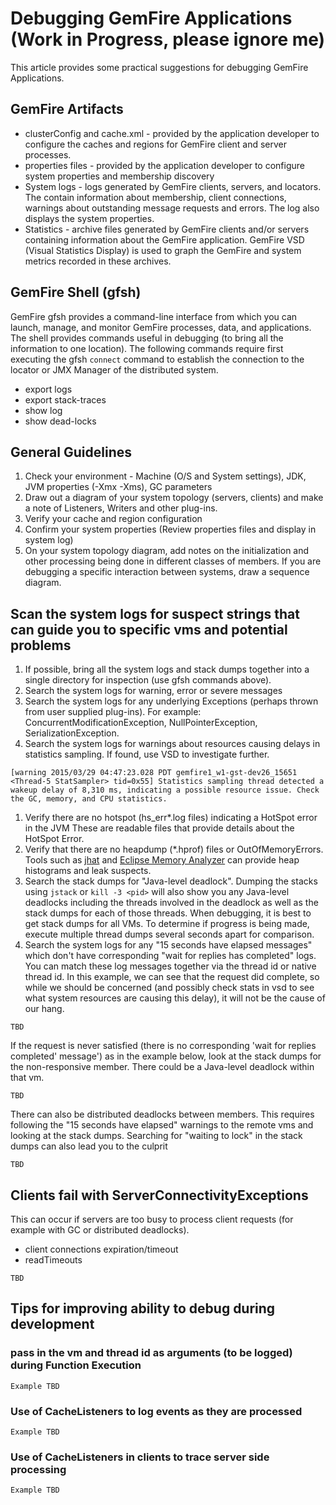 # Debugging GemFire Applications (Work in Progress, please ignore me)

This article provides some practical suggestions for debugging GemFire Applications.

## GemFire Artifacts
* clusterConfig and cache.xml - provided by the application developer to configure the caches and regions for GemFire client and server processes.
* properties files - provided by the application developer to configure system properties and membership discovery
* System logs - logs generated by GemFire clients, servers, and locators. The contain information about membership, client connections, warnings about outstanding message requests and errors.  The log also displays the system properties.
* Statistics - archive files generated by GemFire clients and/or servers containing information about the GemFire application. GemFire VSD (Visual Statistics Display) is used to graph the GemFire and system metrics recorded in these archives. 

## GemFire Shell (gfsh)
GemFire gfsh provides a command-line interface from which you can launch, manage, and monitor GemFire processes, data, and applications.  The shell provides commands useful in debugging (to bring all the information to one location).  The following commands require first executing the gfsh ```connect``` command to establish the connection to the locator or JMX Manager of the distributed system.
* export logs
* export stack-traces
* show log
* show dead-locks

## General Guidelines
1. Check your environment - Machine (O/S and System settings), JDK, JVM properties (-Xmx -Xms), GC parameters
1. Draw out a diagram of your system topology (servers, clients) and make a note of Listeners, Writers and other plug-ins.  
1. Verify your cache and region configuration
1. Confirm your system properties (Review properties files and display in system log)
1. On your system topology diagram, add notes on the initialization and other processing being done in different classes of members.  If you are debugging a specific interaction between systems, draw a sequence diagram.

## Scan the system logs for suspect strings that can guide you to specific vms and potential problems
1. If possible, bring all the system logs and stack dumps together into a single directory for inspection (use gfsh commands above).
1. Search the system logs for warning, error or severe messages
1. Search the system logs for any underlying Exceptions (perhaps thrown from user supplied plug-ins).  For example: ConcurrentModificationException, NullPointerException, SerializationException.
1. Search the system logs for warnings about resources causing delays in statistics sampling.  If found, use VSD to investigate further.
```
[warning 2015/03/29 04:47:23.028 PDT gemfire1_w1-gst-dev26_15651 <Thread-5 StatSampler> tid=0x55] Statistics sampling thread detected a wakeup delay of 8,310 ms, indicating a possible resource issue. Check the GC, memory, and CPU statistics.
```
1. Verify there are no hotspot (hs_err*.log files) indicating a HotSpot error in the JVM
These are readable files that provide details about the HotSpot Error.
1. Verify that there are no heapdump (*.hprof) files or OutOfMemoryErrors.
Tools such as [jhat](http://docs.oracle.com/javase/7/docs/technotes/tools/share/jhat.html) and [Eclipse Memory Analyzer](https://eclipse.org/mat/) can provide heap histograms and leak suspects.
1. Search the stack dumps for "Java-level deadlock".  Dumping the stacks using ```jstack``` or ```kill -3 <pid>``` will also show you any Java-level deadlocks including the threads involved in the deadlock as well as the stack dumps for each of those threads.  When debugging, it is best to get stack dumps for all VMs.  To determine if progress is being made, execute multiple thread dumps several seconds apart for comparison. 
1. Search the system logs for any "15 seconds have elapsed messages" which don't have corresponding "wait for replies has completed" logs.  You can match these log messages together via the thread id or native thread id.
In this example, we can see that the request did complete, so while we should be concerned (and possibly check stats in vsd to see what system resources are causing this delay), it will not be the cause of our hang.
```
TBD
```
If the request is never satisfied (there is no corresponding 'wait for replies completed' message') as in the example below, look at the stack dumps for the non-responsive member.  There could be a Java-level deadlock within that vm.
```
TBD 
```
There can also be distributed deadlocks between members.  This requires following the "15 seconds have elapsed" warnings to the remote vms and looking at the stack dumps.  Searching for "waiting to lock" in the stack dumps can also lead you to the culprit
```
TBD
```

## Clients fail with ServerConnectivityExceptions
This can occur if servers are too busy to process client requests (for example with GC or distributed deadlocks).
* client connections expiration/timeout
* readTimeouts
```
TBD
```

## Tips for improving ability to debug during development

### pass in the vm and thread id as arguments (to be logged) during Function Execution
```
Example TBD
```
### Use of CacheListeners to log events as they are processed
```
Example TBD
```
### Use of CacheListeners in clients to trace server side processing
```
Example TBD
```